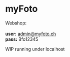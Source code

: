 # myFoto

Webshop: <br><br>
<b>user:</b> admin@myfoto.ch <br>
<b>pass:</b> Bfo12345 

WIP running under localhost
